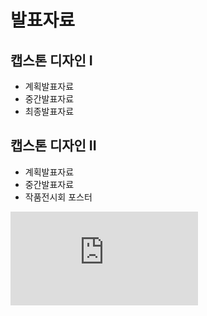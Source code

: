 # 발표자료
## 캡스톤 디자인 I
  - 계획발표자료
  - 중간발표자료
  - 최종발표자료
  
## 캡스톤 디자인 II
  - 계획발표자료
  - 중간발표자료
  - 작품전시회 포스터
  
  ![pdf](https://github.com/HBNU-SWUNIV/COME-CAPSTONE22-rds_diagnosis/blob/main/002%20Presentation/%EC%BB%B4%ED%93%A8%ED%84%B0%EA%B3%B5%ED%95%99%EA%B3%BC%20%EC%9E%91%ED%92%88%EC%A0%84%EC%8B%9C%ED%9A%8C%20%ED%8F%AC%EC%8A%A4%ED%84%B0.pdf)
  
